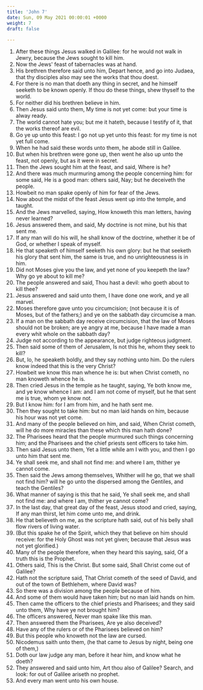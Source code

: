 ```yaml
---
title: 'John 7'
date: Sun, 09 May 2021 00:00:01 +0000
weight: 7
draft: false
  
---
```


1. After these things Jesus walked in Galilee: for he would not walk in Jewry, because the Jews sought to kill him.
2. Now the Jews' feast of tabernacles was at hand.
3. His brethren therefore said unto him, Depart hence, and go into Judaea, that thy disciples also may see the works that thou doest.
4. For there is no man that doeth any thing in secret, and he himself seeketh to be known openly. If thou do these things, shew thyself to the world.
5. For neither did his brethren believe in him.
6. Then Jesus said unto them, My time is not yet come: but your time is alway ready.
7. The world cannot hate you; but me it hateth, because I testify of it, that the works thereof are evil.
8. Go ye up unto this feast: I go not up yet unto this feast: for my time is not yet full come.
9. When he had said these words unto them, he abode still in Galilee.
10. But when his brethren were gone up, then went he also up unto the feast, not openly, but as it were in secret.
11. Then the Jews sought him at the feast, and said, Where is he?
12. And there was much murmuring among the people concerning him: for some said, He is a good man: others said, Nay; but he deceiveth the people.
13. Howbeit no man spake openly of him for fear of the Jews.
14. Now about the midst of the feast Jesus went up into the temple, and taught.
15. And the Jews marvelled, saying, How knoweth this man letters, having never learned?
16. Jesus answered them, and said, My doctrine is not mine, but his that sent me.
17. If any man will do his will, he shall know of the doctrine, whether it be of God, or whether I speak of myself.
18. He that speaketh of himself seeketh his own glory: but he that seeketh his glory that sent him, the same is true, and no unrighteousness is in him.
19. Did not Moses give you the law, and yet none of you keepeth the law? Why go ye about to kill me?
20. The people answered and said, Thou hast a devil: who goeth about to kill thee?
21. Jesus answered and said unto them, I have done one work, and ye all marvel.
22. Moses therefore gave unto you circumcision; (not because it is of Moses, but of the fathers;) and ye on the sabbath day circumcise a man.
23. If a man on the sabbath day receive circumcision, that the law of Moses should not be broken; are ye angry at me, because I have made a man every whit whole on the sabbath day?
24. Judge not according to the appearance, but judge righteous judgment.
25. Then said some of them of Jerusalem, Is not this he, whom they seek to kill?
26. But, lo, he speaketh boldly, and they say nothing unto him. Do the rulers know indeed that this is the very Christ?
27. Howbeit we know this man whence he is: but when Christ cometh, no man knoweth whence he is.
28. Then cried Jesus in the temple as he taught, saying, Ye both know me, and ye know whence I am: and I am not come of myself, but he that sent me is true, whom ye know not.
29. But I know him: for I am from him, and he hath sent me.
30. Then they sought to take him: but no man laid hands on him, because his hour was not yet come.
31. And many of the people believed on him, and said, When Christ cometh, will he do more miracles than these which this man hath done?
32. The Pharisees heard that the people murmured such things concerning him; and the Pharisees and the chief priests sent officers to take him.
33. Then said Jesus unto them, Yet a little while am I with you, and then I go unto him that sent me.
34. Ye shall seek me, and shall not find me: and where I am, thither ye cannot come.
35. Then said the Jews among themselves, Whither will he go, that we shall not find him? will he go unto the dispersed among the Gentiles, and teach the Gentiles?
36. What manner of saying is this that he said, Ye shall seek me, and shall not find me: and where I am, thither ye cannot come?
37. In the last day, that great day of the feast, Jesus stood and cried, saying, If any man thirst, let him come unto me, and drink.
38. He that believeth on me, as the scripture hath said, out of his belly shall flow rivers of living water.
39. (But this spake he of the Spirit, which they that believe on him should receive: for the Holy Ghost was not yet given; because that Jesus was not yet glorified.)
40. Many of the people therefore, when they heard this saying, said, Of a truth this is the Prophet.
41. Others said, This is the Christ. But some said, Shall Christ come out of Galilee?
42. Hath not the scripture said, That Christ cometh of the seed of David, and out of the town of Bethlehem, where David was?
43. So there was a division among the people because of him.
44. And some of them would have taken him; but no man laid hands on him.
45. Then came the officers to the chief priests and Pharisees; and they said unto them, Why have ye not brought him?
46. The officers answered, Never man spake like this man.
47. Then answered them the Pharisees, Are ye also deceived?
48. Have any of the rulers or of the Pharisees believed on him?
49. But this people who knoweth not the law are cursed.
50. Nicodemus saith unto them, (he that came to Jesus by night, being one of them,)
51. Doth our law judge any man, before it hear him, and know what he doeth?
52. They answered and said unto him, Art thou also of Galilee? Search, and look: for out of Galilee ariseth no prophet.
53. And every man went unto his own house.
